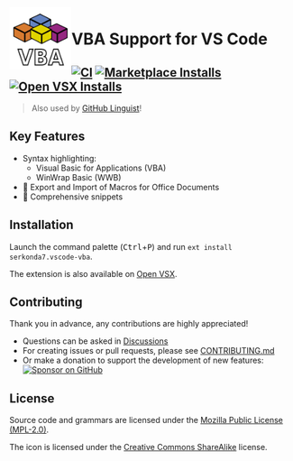 <img align="left" width=110 src="images/icon_256x256.png">

# VBA Support for VS Code
[![CI][ci-badge]][ci-status]
[![Marketplace Installs][badge-installs-market]][vs-marketplace]
[![Open VSX Installs][badge-installs-vsx]][open-vsx]
---

> Also used by [GitHub Linguist][gh-linguist]!

## Key Features
- Syntax highlighting:
   - Visual Basic for Applications (VBA)
   - WinWrap Basic (WWB)
- 🚧 Export and Import of Macros for Office Documents
- 🚧 Comprehensive snippets


## Installation
Launch the command palette (<kbd>Ctrl</kbd>+<kbd>P</kbd>) and run
`ext install serkonda7.vscode-vba`.

The extension is also available on [Open VSX][open-vsx].


## Contributing
Thank you in advance, any contributions are highly appreciated!

- Questions can be asked in [Discussions][discussions]
- For creating issues or pull requests, please see [CONTRIBUTING.md](CONTRIBUTING.md)
- Or make a donation to support the development of new features:
   [![Sponsor on GitHub][sponsors-badge]][sponsors-profile]


## License
Source code and grammars are licensed under the [Mozilla Public License (MPL-2.0)](LICENSE.txt).

The icon is licensed under the [Creative Commons ShareAlike](images/LICENSE) license.


<!-- links -->
[ci-badge]: https://github.com/serkonda7/vscode-vba/actions/workflows/ci.yml/badge.svg
[ci-status]: https://github.com/serkonda7/vscode-vba/actions/workflows/ci.yml

[badge-installs-market]: https://img.shields.io/visual-studio-marketplace/i/serkonda7.vscode-vba?label=Installs
[badge-installs-vsx]: https://img.shields.io/open-vsx/dt/serkonda7/vscode-vba?label=VSX%20downloads
[vs-marketplace]: https://marketplace.visualstudio.com/items?itemName=serkonda7.vscode-vba
[open-vsx]: https://open-vsx.org/extension/serkonda7/vscode-vba

[discussions]: https://github.com/serkonda7/vscode-vba/discussions

[gh-linguist]: https://github.com/github-linguist/linguist/tree/master/vendor

[sponsors-badge]: https://img.shields.io/badge/Sponsor-GitHub-blue.svg
[sponsors-profile]: https://github.com/sponsors/serkonda7
